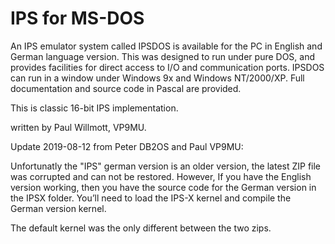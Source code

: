# IPS for MS-DOS

An IPS emulator system called IPSDOS is available for the PC in English and German language version.
This was designed to run under pure DOS, and provides facilities for direct access to I/O and communication ports. 
IPSDOS can run in a window under Windows 9x and Windows NT/2000/XP. Full documentation and source code in Pascal are provided.

This is classic 16-bit IPS implementation.

written by Paul Willmott, VP9MU. 


Update 2019-08-12 from Peter DB2OS and Paul VP9MU:

Unfortunatly the "IPS" german version is an older version, the latest ZIP file was corrupted and can not be restored.
However, If you have the English version working, then you have the source code for the German version in the IPSX folder. You’ll need to load the IPS-X kernel and compile the German version kernel.

The default kernel was the only different between the two zips.

